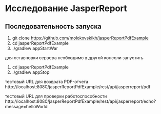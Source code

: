 # Исследование JasperReport

## Последовательность запуска ##

1. git clone https://github.com/molokovskikh/jasperReportPdfExample
2. cd jasperReportPdfExample
3. ./gradlew appStartWar

для оставновки сервера необходимо в другой консоли запустить
1. cd jasperReportPdfExample
2. ./gradlew appStop

 тестовый URL для возврата PDF-отчета
 http://localhost:8080/jasperReportPdfExample/rest/api/jasperreport/pdf

 тестовый URL для проверки работоспособности
 http://localhost:8080/jasperReportPdfExample/rest/api/jasperreport/echo?message=helloWorld
